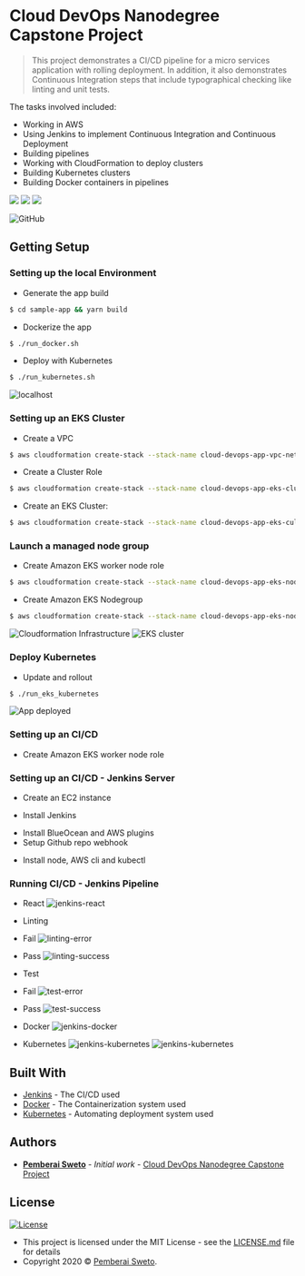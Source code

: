 # Cloud DevOps Nanodegree Capstone Project

> This project demonstrates a CI/CD pipeline for a micro services application with rolling deployment. In addition, it also demonstrates Continuous Integration steps that include typographical checking like linting and unit tests.

The tasks involved included:
* Working in AWS
* Using Jenkins to implement Continuous Integration and Continuous Deployment
* Building pipelines
* Working with CloudFormation to deploy clusters
* Building Kubernetes clusters
* Building Docker containers in pipelines


![](jenkins-logo.png)
![](docker_logo.png)
![](kubernetes-logo.png)

![GitHub](https://img.shields.io/github/license/mashape/apistatus.svg)

## Getting Setup

### Setting up the local Environment

* Generate the app build

```bash
$ cd sample-app && yarn build
```

* Dockerize the app

```bash
$ ./run_docker.sh
```

* Deploy with Kubernetes

```bash
$ ./run_kubernetes.sh
```

![localhost](./screenshots/app-localhost.png)

### Setting up an EKS Cluster

* Create a VPC

```bash
$ aws cloudformation create-stack --stack-name cloud-devops-app-vpc-network --template-body file://./infra/vpc/network.yml --region=us-east-1
```

* Create a Cluster Role

```bash
$ aws cloudformation create-stack --stack-name cloud-devops-app-eks-cluster-role --template-body file://./infra/vpc/cluster.yml --region=us-east-1 --capabilities CAPABILITY_IAM
```

* Create an EKS Cluster:

```bash
$ aws cloudformation create-stack --stack-name cloud-devops-app-eks-culster --template-body file://./infra/eks/cluster.yml --region=us-east-1
```

### Launch a managed node group

* Create Amazon EKS worker node role

```bash
$ aws cloudformation create-stack --stack-name cloud-devops-app-eks-nodegroup-role --template-body file://./infra/vpc/nodegroup.yml --region=us-east-1 --capabilities CAPABILITY_IAM
```

* Create Amazon EKS Nodegroup

```bash
$ aws cloudformation create-stack --stack-name cloud-devops-app-eks-nodegroup --template-body file://./infra/eks/nodegroup.yml --region=us-east-1
```

![Cloudformation Infrastructure](./screenshots/cloudformations-infrastructure.png)
![EKS cluster](./screenshots/eks-cluster.png)

### Deploy Kubernetes

* Update and rollout

```bash
$ ./run_eks_kubernetes
```

![App deployed](./screenshots/app-deployed.png)

### Setting up an CI/CD

* Create Amazon EKS worker node role


### Setting up an CI/CD - Jenkins Server

* Create an EC2 instance

* Install Jenkins   
 - Install BlueOcean and AWS plugins
 - Setup Github repo webhook

* Install node, AWS cli and kubectl

### Running CI/CD - Jenkins Pipeline

* React
![jenkins-react](./screenshots/lint-success.png)

* Linting
 
 - Fail
   ![linting-error](./screenshots/lint-error.png)

 - Pass
   ![linting-success](./screenshots/lint-success.png)

* Test

 - Fail
   ![test-error](./screenshots/test-error.png)

 - Pass
   ![test-success](./screenshots/test-success.png)

* Docker
![jenkins-docker](./screenshots/docker-success.png)

* Kubernetes
![jenkins-kubernetes](./screenshots/k8s-success.png)
![jenkins-kubernetes](./screenshots/k8s-success2.png)

## Built With

* [Jenkins](https://www.jenkins.io/) - The CI/CD used
* [Docker](https://www.docker.com/) - The Containerization system used
* [Kubernetes](https://kubernetes.io/) - Automating deployment system used

## Authors

* **[Pemberai Sweto](https://github.com/thepembeweb)** - *Initial work* - [Cloud DevOps Nanodegree Capstone Project](https://github.com/thepembeweb/cloud-devops-app)

## License

[![License](http://img.shields.io/:license-mit-green.svg?style=flat-square)](http://badges.mit-license.org)

- This project is licensed under the MIT License - see the [LICENSE.md](LICENSE.md) file for details
- Copyright 2020 © [Pemberai Sweto](https://github.com/thepembeweb).






